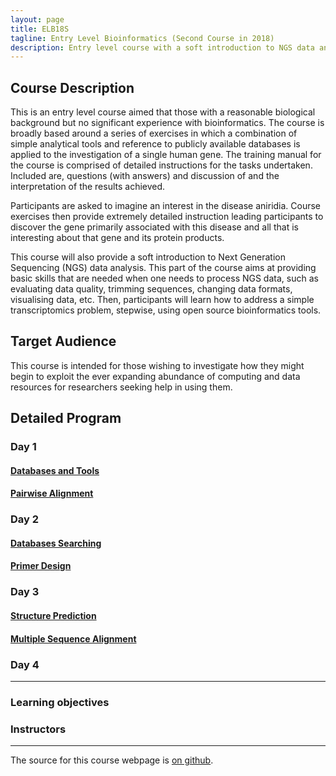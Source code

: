 ```yaml
---
layout: page
title: ELB18S
tagline: Entry Level Bioinformatics (Second Course in 2018)
description: Entry level course with a soft introduction to NGS data analysis 
---
```


## Course Description
This is an entry level course aimed that those with a reasonable biological background but no significant experience with bioinformatics. The course is broadly based around a series of exercises in which a combination of simple analytical tools and reference to publicly available databases is applied to the investigation of a single human gene. The training manual for the course is comprised of detailed instructions for the tasks undertaken. Included are, questions (with answers) and discussion of and the interpretation of the results achieved.

Participants are asked to imagine an interest in the disease aniridia. Course exercises then provide extremely detailed instruction leading participants to discover the gene primarily associated with this disease and all that is interesting about that gene and its protein products.

This course will also provide a soft introduction to Next Generation Sequencing (NGS) data analysis. This part of the course aims at providing basic skills that are needed when one needs to process NGS data, such as evaluating data quality, trimming sequences, changing data formats, visualising data, etc. Then, participants will learn how to address a simple transcriptomics problem, stepwise, using open source bioinformatics tools.

## Target Audience
This course is intended for those wishing to investigate how they might begin to exploit the ever expanding abundance of computing and data resources for researchers seeking help in using them. 

## Detailed Program
### Day 1
#### [Databases and Tools](assets/01-Databases_Practical.pdf)
#### [Pairwise Alignment](assets/02-Pairwise_Alignment_Practical.pdf)

### Day 2
#### [Databases Searching](assets/03-Database_Searching_Practical.pdf)
#### [Primer Design](assets/04-Primer_Design_Practical.pdf)

### Day 3
#### [Structure Prediction](assets/05-Structure_Prediction_Practical.pdf)
#### [Multiple Sequence Alignment](assets/06-Multiple_Sequence_Alignment_Practical.pdf)

### Day 4
---

### Learning objectives


### Instructors
---

The source for this course webpage is [on github](https://github.com/GTPB/Web_course_template).
